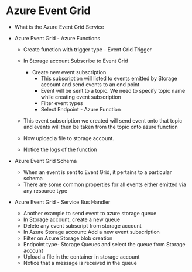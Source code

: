 # Azure Event Grid
  - What is the Azure Event Grid Service
  - Azure Event Grid - Azure Functions
      - Create function with trigger type - Event Grid Trigger
      - In Storage account Subscribe to Event Grid
        - Create new event subscription
          - This subscription will listed to events emitted by Storage account and send events to an end point
          - Event will be sent to a topic. We need to specify topic name while creating event subscription
          - Filter event types
          - Select Endpoint - Azure Function

      - This event subscription we created will send event onto that topic and events will then be taken from the topic onto azure function
      - Now upload a file to storage account.
      - Notice the logs of the function

  - Azure Event Grid Schema
    - When an event is sent to Event Grid, it pertains to a particular schema
    - There are some common properties for all events either emitted via any resource type


  - Azure Event Grid - Service Bus Handler
    - Another example to send event to azure storage queue
    - In Storage account, create a new queue
    - Delete any event subscript from storage account
    - In Azure Storage account: Add a new event subscription
    - Filter on Azure Storage blob creation
    - Endpoint type- Storage Queues and select the queue from Storage account
    - Upload a file in the container in storage account
    - Notice that a message is received in the queue

